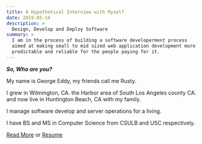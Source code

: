 ```yaml
---
title: A Hypothetical Interview with Myself
date: 2019-05-14
description: >
  Design, Develop and Deploy Software
summary: >
  I am in the process of building a software developerment process
  aimed at making small to mid sized web application development more
  predictable and reliable for the people paying for it.
---
```


***So, Who are you?***

My name is George Eddy, my friends call me Rusty.

I grew in Wilmington, CA. the Harbor area of South Los Angeles county
CA. and now live in Huntington Beach, CA with my family.

I manage software develop and server operations for a living. 

I have BS and MS in Computer Science from CSULB and USC respectively.

[Read More](/interview) or [Resume](/resume)


